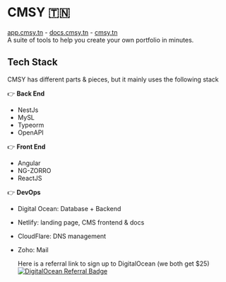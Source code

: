 # CMSY 🇹🇳
[app.cmsy.tn](https://app.cmsy.tn) - [docs.cmsy.tn](https://docs.cmsy.tn) - [cmsy.tn](https://cmsy.tn)  
A suite of tools to help you create your own portfolio in minutes.

## Tech Stack
CMSY has different parts & pieces, but it mainly uses the following stack  

👉️ **Back End**
- NestJs
- MySL
- Typeorm
- OpenAPI

👉️ **Front End**
- Angular
- NG-ZORRO
- ReactJS

👉️ **DevOps**
- Digital Ocean: Database + Backend
- Netlify: landing page, CMS frontend & docs
- CloudFlare: DNS management
- Zoho: Mail

  Here is a referral link to sign up to DigitalOcean (we both get $25)  
  <a href="https://www.digitalocean.com/?refcode=3f8ec28e3c6f&utm_campaign=Referral_Invite&utm_medium=Referral_Program&utm_source=badge"><img src="https://web-platforms.sfo2.digitaloceanspaces.com/WWW/Badge%202.svg" alt="DigitalOcean Referral Badge" /></a>
